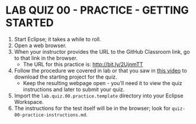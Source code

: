 # LAB QUIZ 00 - PRACTICE - GETTING STARTED

1. Start Eclipse; it takes a while to roll.
1. Open a web browser.
1. When your instructor provides the URL to the GitHub Classroom link, go to that link in the browser.
   - The URL for this practice is: http://bit.ly/2UjnmTT
1. Follow the procedure we covered in lab or that you saw in [this video](https://drive.google.com/open?id=1tSUzOjyC7nFfRdFrPsv7lifdoQkDbREI) to download the starting project for the quiz.
   - Keep the resulting webpage open - you'll need it to view the quiz instructions and later to submit your quiz.
1. Import the `lab.quiz.00.practice.template` directory into your Eclipse Workspace.
1. The instructions for the test itself will be in the browser; look for `quiz-00-practice-instructions.md`.
